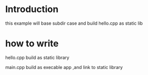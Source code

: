# Introduction
this example will base subdir case and build hello.cpp as static lib
# how to write

hello.cpp  build as   static library

main.cpp build as execable app ,and link to static library
